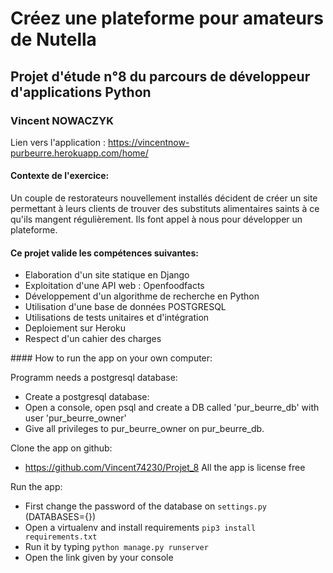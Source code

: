 # Créez une plateforme pour amateurs de Nutella
## Projet d'étude n°8 du parcours de développeur d'applications Python
### Vincent NOWACZYK


Lien vers l'application :  https://vincentnow-purbeurre.herokuapp.com/home/


#### Contexte de l'exercice:

Un couple de restorateurs nouvellement installés décident de créer un site permettant à leurs clients
de trouver des substituts alimentaires saints à ce qu'ils mangent régulièrement.
Ils font appel à nous pour développer un plateforme.

#### Ce projet valide les compétences suivantes:

- Elaboration d'un site statique en Django
- Exploitation d'une API web : Openfoodfacts
- Développement d'un algorithme de recherche en Python
- Utilisation d'une base de données POSTGRESQL
- Utilisations de tests unitaires et d'intégration
- Deploiement sur Heroku
- Respect d'un cahier des charges


#### How to run the app on your own computer:

Programm needs a postgresql database:
- Create a postgresql database:
- Open a console, open psql and create a DB called 'pur_beurre_db' with user 'pur_beurre_owner'
- Give all privileges to pur_beurre_owner on pur_beurre_db.


Clone the app on github:
- https://github.com/Vincent74230/Projet_8
All the app is license free

Run the app:
- First change the password of the database on `settings.py` (DATABASES={})
- Open a virtualenv and install requirements `pip3 install requirements.txt`
- Run it by typing `python manage.py runserver`
- Open the link given by your console
